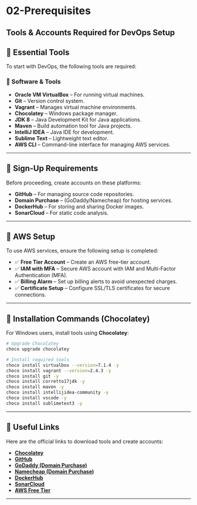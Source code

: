 # 02-Prerequisites

## **Tools & Accounts Required for DevOps Setup**  

## **📌 Essential Tools**  
To start with DevOps, the following tools are required:  

### **🔧 Software & Tools**  
- **Oracle VM VirtualBox** – For running virtual machines.  
- **Git** – Version control system.  
- **Vagrant** – Manages virtual machine environments.  
- **Chocolatey** – Windows package manager.  
- **JDK 8** – Java Development Kit for Java applications.  
- **Maven** – Build automation tool for Java projects.  
- **IntelliJ IDEA** – Java IDE for development.  
- **Sublime Text** – Lightweight text editor.  
- **AWS CLI** – Command-line interface for managing AWS services.  

---

## **📌 Sign-Up Requirements**  
Before proceeding, create accounts on these platforms:  
- **GitHub** – For managing source code repositories.  
- **Domain Purchase** – (GoDaddy/Namecheap) for hosting services.  
- **DockerHub** – For storing and sharing Docker images.  
- **SonarCloud** – For static code analysis.  

---

## **📌 AWS Setup**  
To use AWS services, ensure the following setup is completed:  
- ✅ **Free Tier Account** – Create an AWS free-tier account.  
- ✅ **IAM with MFA** – Secure AWS account with IAM and Multi-Factor Authentication (MFA).  
- ✅ **Billing Alarm** – Set up billing alerts to avoid unexpected charges.  
- ✅ **Certificate Setup** – Configure SSL/TLS certificates for secure connections.  

---

## **📌 Installation Commands (Chocolatey)**  
For Windows users, install tools using **Chocolatey**:  

```sh
# Upgrade Chocolatey
choco upgrade chocolatey  

# Install required tools  
choco install virtualbox --version=7.1.4 -y  
choco install vagrant --version=2.4.3 -y  
choco install git -y  
choco install corretto17jdk -y  
choco install maven -y  
choco install intellijidea-community -y  
choco install vscode -y  
choco install sublimetext3 -y  
```

---

## **📌 Useful Links**  
Here are the official links to download tools and create accounts:  

- **[Chocolatey](https://chocolatey.org/)**
- **[GitHub](https://github.com/)**
- **[GoDaddy (Domain Purchase)](https://www.godaddy.com/)**
- **[Namecheap (Domain Purchase)](https://www.namecheap.com/)**
- **[DockerHub](https://hub.docker.com/)**
- **[SonarCloud](https://sonarcloud.io/)**
- **[AWS Free Tier](https://aws.amazon.com/free/)**  

---